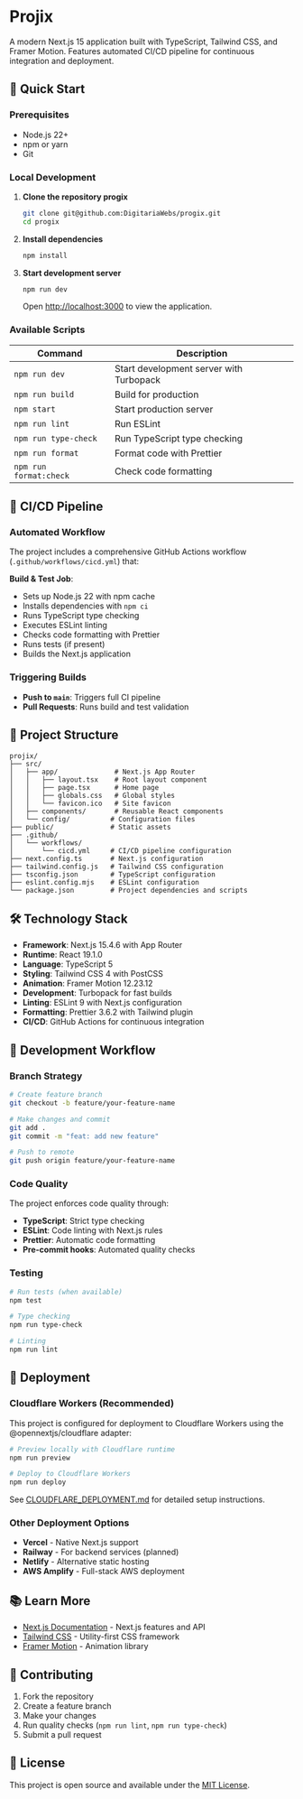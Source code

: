 # Projix

A modern Next.js 15 application built with TypeScript, Tailwind CSS, and Framer Motion. Features automated CI/CD pipeline for continuous integration and deployment.

## 🚀 Quick Start

### Prerequisites

- Node.js 22+
- npm or yarn
- Git

### Local Development

1. **Clone the repository progix**

   ```bash
   git clone git@github.com:DigitariaWebs/progix.git
   cd progix

   ```

2. **Install dependencies**

   ```bash
   npm install
   ```

3. **Start development server**

   ```bash
   npm run dev
   ```

   Open [http://localhost:3000](http://localhost:3000) to view the application.

### Available Scripts

| Command                | Description                             |
| ---------------------- | --------------------------------------- |
| `npm run dev`          | Start development server with Turbopack |
| `npm run build`        | Build for production                    |
| `npm start`            | Start production server                 |
| `npm run lint`         | Run ESLint                              |
| `npm run type-check`   | Run TypeScript type checking            |
| `npm run format`       | Format code with Prettier               |
| `npm run format:check` | Check code formatting                   |

## 🔄 CI/CD Pipeline

### Automated Workflow

The project includes a comprehensive GitHub Actions workflow (`.github/workflows/cicd.yml`) that:

**Build & Test Job**:

- Sets up Node.js 22 with npm cache
- Installs dependencies with `npm ci`
- Runs TypeScript type checking
- Executes ESLint linting
- Checks code formatting with Prettier
- Runs tests (if present)
- Builds the Next.js application

### Triggering Builds

- **Push to `main`**: Triggers full CI pipeline
- **Pull Requests**: Runs build and test validation

## 📁 Project Structure

```
projix/
├── src/
│   ├── app/              # Next.js App Router
│   │   ├── layout.tsx    # Root layout component
│   │   ├── page.tsx      # Home page
│   │   ├── globals.css   # Global styles
│   │   └── favicon.ico   # Site favicon
│   ├── components/       # Reusable React components
│   └── config/          # Configuration files
├── public/              # Static assets
├── .github/
│   └── workflows/
│       └── cicd.yml     # CI/CD pipeline configuration
├── next.config.ts       # Next.js configuration
├── tailwind.config.js   # Tailwind CSS configuration
├── tsconfig.json        # TypeScript configuration
├── eslint.config.mjs    # ESLint configuration
└── package.json         # Project dependencies and scripts
```

## 🛠 Technology Stack

- **Framework**: Next.js 15.4.6 with App Router
- **Runtime**: React 19.1.0
- **Language**: TypeScript 5
- **Styling**: Tailwind CSS 4 with PostCSS
- **Animation**: Framer Motion 12.23.12
- **Development**: Turbopack for fast builds
- **Linting**: ESLint 9 with Next.js configuration
- **Formatting**: Prettier 3.6.2 with Tailwind plugin
- **CI/CD**: GitHub Actions for continuous integration

## 🔧 Development Workflow

### Branch Strategy

```bash
# Create feature branch
git checkout -b feature/your-feature-name

# Make changes and commit
git add .
git commit -m "feat: add new feature"

# Push to remote
git push origin feature/your-feature-name
```

### Code Quality

The project enforces code quality through:

- **TypeScript**: Strict type checking
- **ESLint**: Code linting with Next.js rules
- **Prettier**: Automatic code formatting
- **Pre-commit hooks**: Automated quality checks

### Testing

```bash
# Run tests (when available)
npm test

# Type checking
npm run type-check

# Linting
npm run lint
```

## 🚀 Deployment

### Cloudflare Workers (Recommended)

This project is configured for deployment to Cloudflare Workers using the @opennextjs/cloudflare adapter:

```bash
# Preview locally with Cloudflare runtime
npm run preview

# Deploy to Cloudflare Workers
npm run deploy
```

See [CLOUDFLARE_DEPLOYMENT.md](./CLOUDFLARE_DEPLOYMENT.md) for detailed setup instructions.

### Other Deployment Options

- **Vercel** - Native Next.js support
- **Railway** - For backend services (planned)
- **Netlify** - Alternative static hosting
- **AWS Amplify** - Full-stack AWS deployment

## 📚 Learn More

- [Next.js Documentation](https://nextjs.org/docs) - Next.js features and API
- [Tailwind CSS](https://tailwindcss.com/docs) - Utility-first CSS framework
- [Framer Motion](https://www.framer.com/motion/) - Animation library

## 🤝 Contributing

1. Fork the repository
2. Create a feature branch
3. Make your changes
4. Run quality checks (`npm run lint`, `npm run type-check`)
5. Submit a pull request

## 📄 License

This project is open source and available under the [MIT License](LICENSE).
